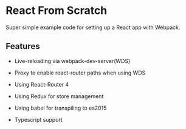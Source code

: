 React From Scratch
=

Super simple example code for setting up a React app with Webpack.

Features
-

* Live-reloading via webpack-dev-server(WDS)

* Proxy to enable react-router paths when using WDS

* Using React-Router 4

* Using Redux for store management

* Using babel for transpiling to es2015

* Typescript support
